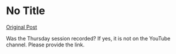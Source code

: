 # No Title

[Original Post](https://discourse.onlinedegree.iitm.ac.in/t/169393/1)

<p>Was the Thursday session recorded? If yes, it is not on the YouTube channel. Please provide the link.</p>